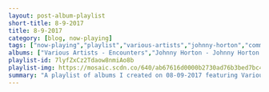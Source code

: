 ```yaml
---
layout: post-album-playlist
short-title: 8-9-2017
title: 8-9-2017
category: [blog, now-playing]
tags: ["now-playing","playlist","various-artists","johnny-horton","commodores","talking-heads","television","gang-of-four","sleater-kinney","naked-raygun","pearl-jam"]
albums: ["Various Artists - Encounters","Johnny Horton - Johnny Horton - 16 Biggest Hits","Commodores - The Commodores: The Definitive Collection","Talking Heads - Talking Heads '77","Television - Marquee Moon","Gang Of Four - Entertainment!","Sleater-Kinney - No Cities to Love","Naked Raygun - Throb Throb","Pearl Jam - Vitalogy"]
playlist-id: 7lyfZxCz2Tdaow8nmiAo8b
playlist-img: https://mosaic.scdn.co/640/ab67616d0000b2730ad76b3bed7bc40f1292409dab67616d0000b2732a177dddad63ff1c7c1e3c6dab67616d0000b273a5b5bd1d77bea65468bee568ab67616d0000b273b74dc29f68a36438421a9f1d
summary: "A playlist of albums I created on 08-09-2017 featuring Various Artists, Johnny Horton, Commodores, Talking Heads, Television, Gang Of Four, Sleater-Kinney, Naked Raygun, and Pearl Jam"
---
```

